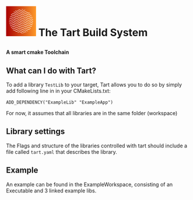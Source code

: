 <h1>
    <p><img src= "./Resources/tart-logo.svg" class = "logo" alt = "Tart Logo" height="82" /> The Tart Build System</p>
</h1>

#### A smart cmake Toolchain


## What can I do with Tart?

To add a library `TestLib` to your target, Tart allows you to do so by simply add following line in in your CMakeLists.txt:

```
ADD_DEPENDENCY("ExampleLib" "ExampleApp")
```
For now, it assumes that all libraries are in the same folder (workspace)

## Library settings

The Flags and structure of the libraries controlled with tart should include a file called `tart.yaml` that describes the library.


## Example

An example can be found in the ExampleWorkspace, consisting of an Executable and 3 linked example libs.
